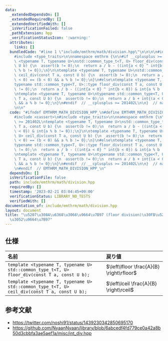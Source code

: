 ```yaml
---
data:
  _extendedDependsOn: []
  _extendedRequiredBy: []
  _extendedVerifiedWith: []
  _isVerificationFailed: false
  _pathExtension: hpp
  _verificationStatusIcon: ':warning:'
  attributes:
    links: []
  bundledCode: "#line 1 \"include/emthrm/math/division.hpp\"\n\n\n\n#include <cassert>\n\
    #include <type_traits>\n\nnamespace emthrm {\n\n#if __cplusplus >= 201402L\ntemplate\
    \ <typename T, typename U>\nstd::common_type_t<T, U> floor_div(const T a, const\
    \ U b) {\n  assert(b != 0);\n  return a / b - ((int{a < 0} ^ int{b < 0}) & int{a\
    \ % b != 0});\n}\n\ntemplate <typename T, typename U>\nstd::common_type_t<T, U>\
    \ ceil_div(const T a, const U b) {\n  assert(b != 0);\n  return a / b + int{(a\
    \ < 0) == (b < 0) && a % b != 0};\n}\n#else\ntemplate <typename T, typename U>\n\
    typename std::common_type<T, U>::type floor_div(const T a, const U b) {\n  assert(b\
    \ != 0);\n  return a / b - ((int{a < 0} ^ int{b < 0}) & int{a % b != 0});\n}\n\
    \ntemplate <typename T, typename U>\ntypename std::common_type<T, U>::type ceil_div(const\
    \ T a, const U b) {\n  assert(b != 0);\n  return a / b + int{(a < 0) == (b < 0)\
    \ && a % b != 0};\n}\n#endif  // __cplusplus >= 201402L\n\n}  // namespace emthrm\n\
    \n\n"
  code: "#ifndef EMTHRM_MATH_DIVISION_HPP_\n#define EMTHRM_MATH_DIVISION_HPP_\n\n\
    #include <cassert>\n#include <type_traits>\n\nnamespace emthrm {\n\n#if __cplusplus\
    \ >= 201402L\ntemplate <typename T, typename U>\nstd::common_type_t<T, U> floor_div(const\
    \ T a, const U b) {\n  assert(b != 0);\n  return a / b - ((int{a < 0} ^ int{b\
    \ < 0}) & int{a % b != 0});\n}\n\ntemplate <typename T, typename U>\nstd::common_type_t<T,\
    \ U> ceil_div(const T a, const U b) {\n  assert(b != 0);\n  return a / b + int{(a\
    \ < 0) == (b < 0) && a % b != 0};\n}\n#else\ntemplate <typename T, typename U>\n\
    typename std::common_type<T, U>::type floor_div(const T a, const U b) {\n  assert(b\
    \ != 0);\n  return a / b - ((int{a < 0} ^ int{b < 0}) & int{a % b != 0});\n}\n\
    \ntemplate <typename T, typename U>\ntypename std::common_type<T, U>::type ceil_div(const\
    \ T a, const U b) {\n  assert(b != 0);\n  return a / b + int{(a < 0) == (b < 0)\
    \ && a % b != 0};\n}\n#endif  // __cplusplus >= 201402L\n\n}  // namespace emthrm\n\
    \n#endif  // EMTHRM_MATH_DIVISION_HPP_\n"
  dependsOn: []
  isVerificationFile: false
  path: include/emthrm/math/division.hpp
  requiredBy: []
  timestamp: '2023-02-21 03:04:45+09:00'
  verificationStatus: LIBRARY_NO_TESTS
  verifiedWith: []
documentation_of: include/emthrm/math/division.hpp
layout: document
title: "\u5207\u308A\u6368\u3066\u9664\u7B97 (floor division)\u30FB\u5207\u308A\u4E0A\
  \u3052\u9664\u7B97"
---
```



## 仕様

|名前|戻り値|
|:--|:--|
|`template <typename T, typename U>`<br>`std::common_type_t<T, U> floor_div(const T a, const U b);`|$\left\lfloor \frac{A}{B} \right\rfloor$|
|`template <typename T, typename U>`<br>`std::common_type_t<T, U> ceil_div(const T a, const U b);`|$\left\lceil \frac{A}{B} \right\rceil$|


## 参考文献

- https://twitter.com/noshi91/status/1439230342850695170
- https://github.com/NyaanNyaan/library/blob/6abcedf4fd779ce0a42a8b50d3cbbfa3ae5aef1a/misc/int_div.hpp
